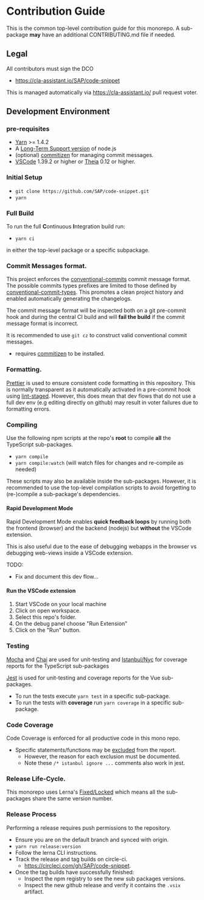 # Contribution Guide

This is the common top-level contribution guide for this monorepo.
A sub-package **may** have an additional CONTRIBUTING.md file if needed.

## Legal

All contributors must sign the DCO

- https://cla-assistant.io/SAP/code-snippet

This is managed automatically via https://cla-assistant.io/ pull request voter.

## Development Environment

### pre-requisites

- [Yarn](https://yarnpkg.com/lang/en/docs/install/) >= 1.4.2
- A [Long-Term Support version](https://nodejs.org/en/about/releases/) of node.js
- (optional) [commitizen](https://github.com/commitizen/cz-cli#installing-the-command-line-tool) for managing commit messages.
- [VSCode](https://code.visualstudio.com/) 1.39.2 or higher or [Theia](https://www.theia-ide.org/) 0.12 or higher.

### Initial Setup

- `git clone https://github.com/SAP/code-snippet.git`
- `yarn`

### Full Build

To run the full **C**ontinuous **I**ntegration build run:

- `yarn ci`

in either the top-level package or a specific subpackage.

### Commit Messages format.

This project enforces the [conventional-commits][conventional_commits] commit message format.
The possible commits types prefixes are limited to those defined by [conventional-commit-types][commit_types].
This promotes a clean project history and enabled automatically generating the changelogs.

The commit message format will be inspected both on a git pre-commit hook
and during the central CI build and will **fail the build** if the commit message format is incorrect.

It is recommended to use `git cz` to construct valid conventional commit messages.

- requires [commitizen](https://github.com/commitizen/cz-cli#installing-the-command-line-tool) to be installed.

[commit_types]: https://github.com/commitizen/conventional-commit-types/blob/master/index.json
[conventional_commits]: https://www.conventionalcommits.org/en/v1.0.0/

### Formatting.

[Prettier](https://prettier.io/) is used to ensure consistent code formatting in this repository.
This is normally transparent as it automatically activated in a pre-commit hook using [lint-staged](https://github.com/okonet/lint-staged).
However, this does mean that dev flows that do not use a full dev env (e.g editing directly on github)
may result in voter failures due to formatting errors.

### Compiling

Use the following npm scripts at the repo's **root** to compile **all** the TypeScript sub-packages.

- `yarn compile`
- `yarn compile:watch` (will watch files for changes and re-compile as needed)

These scripts may also be available inside the sub-packages. However, it is recommended to
use the top-level compilation scripts to avoid forgetting to (re-)compile a sub-package's dependencies.

#### Rapid Development Mode

Rapid Development Mode enables **quick feedback loops**
by running both the frontend (browser) and the backend (nodejs) but **without** the VSCode extension.

This is also useful due to the ease of debugging webapps in the browser
vs debugging web-views inside a VSCode extension.

TODO:

- Fix and document this dev flow...

#### Run the VSCode extension

1. Start VSCode on your local machine
1. Click on open workspace.
1. Select this repo's folder.
1. On the debug panel choose "Run Extension"
1. Click on the "Run" button.

### Testing

[Mocha][mocha] and [Chai][chai] are used for unit-testing
and [Istanbul/Nyc][istanbul] for coverage reports for the TypeScript sub-packages

[Jest][jest] is used for unit-testing and coverage reports for the Vue sub-packages.

[mocha]: https://mochajs.org/
[chai]: https://www.chaijs.com
[istanbul]: https://istanbul.js.org/
[jest]: https://jestjs.io/

- To run the tests execute `yarn test` in a specific sub-package.
- To run the tests with **coverage** run `yarn coverage` in a specific sub-package.

### Code Coverage

Code Coverage is enforced for all productive code in this mono repo.

- Specific statements/functions may be [excluded][ignore_coverage] from the report.
  - However, the reason for each exclusion must be documented.
  - Note these `/* istanbul ignore ...` comments also work in jest.

[ignore_coverage]: https://github.com/gotwarlost/istanbul/blob/master/ignoring-code-for-coverage.md

### Release Life-Cycle.

This monorepo uses Lerna's [Fixed/Locked][lerna-mode] which means all the sub-packages share the same version number.

[lerna-mode]: https://github.com/lerna/lerna#fixedlocked-mode-default

### Release Process

Performing a release requires push permissions to the repository.

- Ensure you are on the default branch and synced with origin.
- `yarn run release:version`
- Follow the lerna CLI instructions.
- Track the release and tag builds on circle-ci.
  - https://circleci.com/gh/SAP/code-snippet.
- Once the tag builds have successfully finished:
  - Inspect the npm registry to see the new sub packages versions.
  - Inspect the new github release and verify it contains the `.vsix` artifact.
